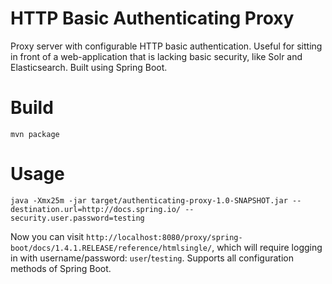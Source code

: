 # HTTP Basic Authenticating Proxy
Proxy server with configurable HTTP basic authentication. Useful for sitting in front of a web-application that is lacking basic security, like Solr and Elasticsearch.
Built using Spring Boot.

# Build
```
mvn package
```

# Usage
```
java -Xmx25m -jar target/authenticating-proxy-1.0-SNAPSHOT.jar --destination.url=http://docs.spring.io/ --security.user.password=testing
```

Now you can visit `http://localhost:8080/proxy/spring-boot/docs/1.4.1.RELEASE/reference/htmlsingle/`, which will require logging in with username/password: `user`/`testing`.
Supports all configuration methods of Spring Boot. 
